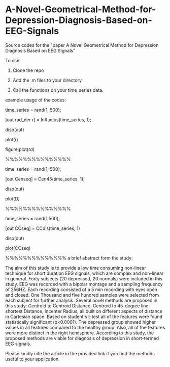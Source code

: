 # A-Novel-Geometrical-Method-for-Depression-Diagnosis-Based-on-EEG-Signals
Source codes for the "paper A Novel Geometrical Method for Depression Diagnosis Based on EEG Signals"

To use:
1. Clone the repo

2. Add the .m files to your directory

3. Call the functions on your time_series data.


example usage of the codes:

 time_series = rand(1, 500);
 
 [out rad_der r] = InRadius(time_series, 1);
 
 disp(out)
 
 plot(r)
 
 figure;plot(rd)
 
 %%%%%%%%%%%%%%%
 
 time_series = rand(1, 500);
 
 [out Censeq] = Cen45(time_series, 1);
 
 disp(out)
 
 plot(D)

 %%%%%%%%%%%%%%%
 
 time_series = rand(1,500);
 
 [out CCseq] = CCdis(time_series, 1)
 
 disp(out)
 
 plot(CCseq)
 
 %%%%%%%%%%%%%%
a brief abstract form the study:

The aim of this study is to provide a low time consuming non-linear technique for short duration EEG signals, which are complex and non-linear in general. Forty subjects (20 depressed, 20 normals) were included in this study. EEG was recorded with a bipolar montage and a sampling frequency of 256HZ. Each recording consisted of a 5 min recording with eyes open and closed. One Thousand and five hundred samples were selected from each subject for further analysis. Several novel methods are proposed in this study: Centroid to Centroid Distance, Centroid to 45-degree line shortest Distance, Incenter Radius, all built on different aspects of distance in Cartesian space. Based on student's t-test all of the features were found statistically significant (p<0.0001). The depressed group showed higher values in all features compared to the healthy group. Also, all of the features were more distinct in the right hemisphere. According to this study, the proposed methods are viable for diagnosis of depression in short-termed EEG signals.

Please kindly cite the article in the provided link if you find the methods useful to your application.
